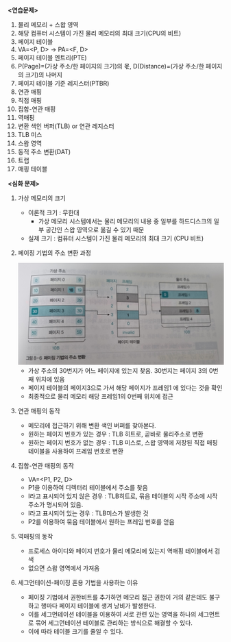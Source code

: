 **<연습문제>**

1. 물리 메모리 + 스왑 영역
2. 해당 컴퓨터 시스템이 가진 물리 메모리의 최대 크기(CPU의 비트)
3. 페이지 테이블
4. VA=<P, D> -> PA=<F, D>
5. 페이지 테이블 엔트리(PTE)
6. P(Page)=(가상 주소/한 페이지의 크기)의 몫, D(Distance)=(가상 주소/한 페이지의 크기)의 나머지
7. 페이지 테이블 기준 레지스터(PTBR)
8. 연관 매핑
9. 직접 매핑
10. 집합-연관 매핑
11. 역매핑
12. 변환 색인 버퍼(TLB) or 연관 레지스터
13. TLB 미스
14. 스왑 영역
15. 동적 주소 변환(DAT)
16. 트랩
17. 매핑 테이블

**<심화 문제>**

1. 가상 메모리의 크기

   - 이론적 크기 : 무한대
     - 가상 메모리 시스템에서는 물리 메모리의 내용 중 일부를 하드디스크의 일부 공간인 스왑 영역으로 옮길 수 있기 때문
   - 실제 크기 : 컴퓨터 시스템이 가진 물리 메모리의 최대 크기 (CPU 비트)

2. 페이징 기법의 주소 변환 과정

   <img src="08_kisol.assets/image-20210927162521129.png" alt="image-20210927162521129" style="zoom:50%;" />

   - 가상 주소의 30번지가 어느 페이지에 있는지 찾음. 30번지는 페이지 3의 0번째 위치에 있음
   - 페이지 테이블의 페이지3으로 가서 해당 페이지가 프레임1 에 있다는 것을 확인
   - 최종적으로 물리 메모리 해당 프레임1의 0번째 위치에 접근

3. 연관 매핑의 동작

   - 메모리에 접근하기 위해 변환 색인 버퍼를 찾아본다.
   - 원하는 페이지 번호가 있는 경우 : TLB 히트로, 곧바로 물리주소로 변환
   - 원하는 페이지 번호가 없는 경우 : TLB 미스로, 스왑 영역에 저장된 직접 매핑 테이블을 사용하여 프레임 번호로 변환

4. 집합-연관 매핑의 동작

   - VA=<P1, P2, D>
   - P1을 이용하여 디렉터리 테이블에서 주소를 찾음
   - I라고 표시되어 있지 않은 경우 : TLB히트로, 묶음 테이블의 시작 주소에 시작 주소가 명시되어 있음.
   - I라고 표시되어 있는 경우 : TLB미스가 발생한 것
   - P2를 이용하여 묶음 테이블에서 원하는 프레임 번호를 얻음

5. 역매핑의 동작

   - 프로세스 아이디와 페이지 번호가 물리 메모리에 있는지 역매핑 테이블에서 검색
   - 없으면 스왑 영역에서 가져옴

6. 세그먼테이션-페이징 혼용 기법을 사용하는 이유

   - 페이징 기법에서 권한비트를 추가하면 메모리 접근 권한이 거의 같은데도 불구하고 행마다 페이지 테이블에 생겨 낭비가 발생한다.
   - 이를 세그먼테이션 테이블을 이용하여 서로 관련 있는 영역을 하나의 세그먼트로 묶어 세그먼테이션 테이블로 관리하는 방식으로 해결할 수 있다.
   - 이에 따라 테이블 크기를 줄일 수 있다.

